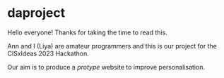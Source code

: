 # daproject

Hello everyone!
Thanks for taking the time to read this.

Ann and I (Liya) are amateur programmers and this is our project for the CISxIdeas 2023 Hackathon.

Our aim is to produce a *protype* website to improve personalisation.
